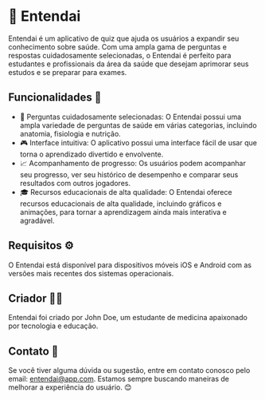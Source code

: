 # 🧠 Entendai

Entendai é um aplicativo de quiz que ajuda os usuários a expandir seu conhecimento sobre saúde. Com uma ampla gama de perguntas e respostas cuidadosamente selecionadas, o Entendai é perfeito para estudantes e profissionais da área da saúde que desejam aprimorar seus estudos e se preparar para exames.

## Funcionalidades 🎉

- 📝 Perguntas cuidadosamente selecionadas: O Entendai possui uma ampla variedade de perguntas de saúde em várias categorias, incluindo anatomia, fisiologia e nutrição.
- 🎮 Interface intuitiva: O aplicativo possui uma interface fácil de usar que torna o aprendizado divertido e envolvente.
- 📈 Acompanhamento de progresso: Os usuários podem acompanhar seu progresso, ver seu histórico de desempenho e comparar seus resultados com outros jogadores.
- 🎓 Recursos educacionais de alta qualidade: O Entendai oferece recursos educacionais de alta qualidade, incluindo gráficos e animações, para tornar a aprendizagem ainda mais interativa e agradável.

<!-- ## Como usar 🤔

1. 📲 Baixe o Entendai na loja de aplicativos do seu dispositivo móvel.
2. 🔑 Crie uma conta ou faça login com sua conta existente.
3. 📚 Escolha uma categoria de perguntas.
4. 🤔 Responda às perguntas no tempo determinado.
5. 📈 Confira suas pontuações e acompanhe seu progresso. -->

## Requisitos ⚙️

O Entendai está disponível para dispositivos móveis iOS e Android com as versões mais recentes dos sistemas operacionais.

## Criador 👨‍💻

Entendai foi criado por John Doe, um estudante de medicina apaixonado por tecnologia e educação.

## Contato 📧

Se você tiver alguma dúvida ou sugestão, entre em contato conosco pelo email: entendai@app.com. Estamos sempre buscando maneiras de melhorar a experiência do usuário. 😊
